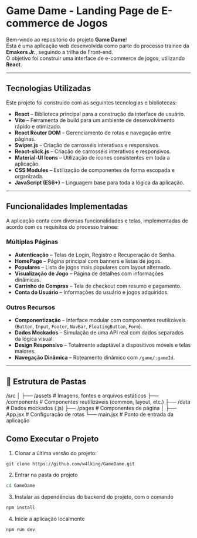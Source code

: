 # Game Dame - Landing Page de E-commerce de Jogos

Bem-vindo ao repositório do projeto **Game Dame**!  
Esta é uma aplicação web desenvolvida como parte do processo trainee da **Emakers Jr.**, seguindo a trilha de Front-end.  
O objetivo foi construir uma interface de e-commerce de jogos, utilizando **React**.

---

## Tecnologias Utilizadas

Este projeto foi construído com as seguintes tecnologias e bibliotecas:

- **React** – Biblioteca principal para a construção da interface de usuário.
- **Vite** – Ferramenta de build para um ambiente de desenvolvimento rápido e otimizado.
- **React Router DOM** – Gerenciamento de rotas e navegação entre páginas.
- **Swiper.js** – Criação de carrosséis interativos e responsivos.
- **React-slick.js** – Criação de carrosséis interativos e responsivos.
- **Material-UI Icons** – Utilização de ícones consistentes em toda a aplicação.
- **CSS Modules** – Estilização de componentes de forma escopada e organizada.
- **JavaScript (ES6+)** – Linguagem base para toda a lógica da aplicação.

---

## Funcionalidades Implementadas

A aplicação conta com diversas funcionalidades e telas, implementadas de acordo com os requisitos do processo trainee:

### Múltiplas Páginas

- **Autenticação** – Telas de Login, Registro e Recuperação de Senha.
- **HomePage** – Página principal com banners e listas de jogos.
- **Populares** – Lista de jogos mais populares com layout alternado.
- **Visualização de Jogo** – Página de detalhes com informações dinâmicas.
- **Carrinho de Compras** – Tela de checkout com resumo e pagamento.
- **Conta do Usuário** – Informações do usuário e jogos adquiridos.

### Outros Recursos

- **Componentização** – Interface modular com componentes reutilizáveis (`Button`, `Input`, `Footer`, `NavBar`, `FloatingButton`, `Form`).
- **Dados Mockados** – Simulação de uma API real com dados separados da lógica visual.
- **Design Responsivo** – Totalmente adaptável a dispositivos móveis e telas maiores.
- **Navegação Dinâmica** – Roteamento dinâmico com `/game/:gameId`.

---

## 📂 Estrutura de Pastas

/src
│
├── /assets         # Imagens, fontes e arquivos estáticos
├── /components     # Componentes reutilizáveis (common, layout, etc.)
├── /data           # Dados mockados (.js)
├── /pages          # Componentes de página
│
├── App.jsx         # Configuração de rotas
└── main.jsx        # Ponto de entrada da aplicação

## Como Executar o Projeto

1. Clonar a última versão do projeto: 

```git clone https://github.com/w4lking/GameDame.git```

2. Entrar na pasta do projeto

```sh
cd GameDame
```

3. Instalar as dependências do backend do projeto, com o comando

```sh
npm install
```

4. Inicie a aplicação localmente

```sh
npm run dev
```


